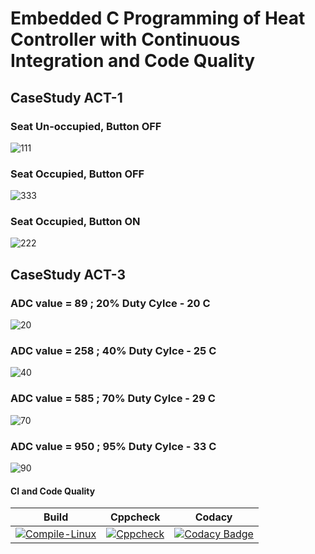 # Embedded C Programming of Heat Controller with Continuous Integration and Code Quality

## CaseStudy ACT-1

### Seat Un-occupied, Button OFF
![111](https://user-images.githubusercontent.com/81015406/116058768-c9c2df80-a69d-11eb-8467-5bbb4767d901.JPG)
### Seat Occupied, Button OFF
![333](https://user-images.githubusercontent.com/81015406/116058809-d7786500-a69d-11eb-9792-60fddee82437.JPG)
### Seat Occupied, Button ON
![222](https://user-images.githubusercontent.com/81015406/116058830-dc3d1900-a69d-11eb-8aa4-a764cc1a5999.JPG)

## CaseStudy ACT-3
### ADC value = 89 ; 20% Duty Cylce - 20 C
![20](https://user-images.githubusercontent.com/81015406/116376127-957e2900-a82d-11eb-84c0-dcd6216ed61e.JPG)
### ADC value = 258 ; 40% Duty Cylce - 25 C
![40](https://user-images.githubusercontent.com/81015406/116376133-96af5600-a82d-11eb-9c69-84105e65b507.JPG)
### ADC value = 585 ; 70% Duty Cylce - 29 C
![70](https://user-images.githubusercontent.com/81015406/116376136-9747ec80-a82d-11eb-9167-6a35c9fc0c24.JPG)
### ADC value = 950 ; 95% Duty Cylce - 33 C
![90](https://user-images.githubusercontent.com/81015406/116376139-9747ec80-a82d-11eb-8ce3-15a7a4af6475.JPG)

#### CI and Code Quality
|Build|Cppcheck|Codacy|
|:--:|:--:|:--:|
[![Compile-Linux](https://github.com/prat7562/Prat_CaseStudy/actions/workflows/Compile-Linux.yml/badge.svg)](https://github.com/prat7562/Prat_CaseStudy/actions/workflows/Compile-Linux.yml)|[![Cppcheck](https://github.com/prat7562/Prat_CaseStudy/actions/workflows/Cppcheck.yml/badge.svg)](https://github.com/prat7562/Prat_CaseStudy/actions/workflows/Cppcheck.yml)|[![Codacy Badge](https://app.codacy.com/project/badge/Grade/96e7537a41184936bac1efd9c2277903)](https://www.codacy.com/gh/prat7562/Prat_CaseStudy/dashboard?utm_source=github.com&amp;utm_medium=referral&amp;utm_content=prat7562/Prat_CaseStudy&amp;utm_campaign=Badge_Grade)|
